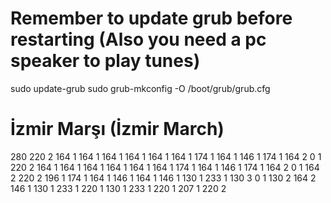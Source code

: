# Remember to update grub before restarting (Also you need a pc speaker to play tunes)
sudo update-grub
sudo grub-mkconfig -O /boot/grub/grub.cfg

# İzmir Marşı (İzmir March)
280 220 2 164 1 164 1 164 1 164 1 164 1 164 1 174 1 164 1 146 1 174 1 164 2 0 1 220 2 164 1 164 1 164 1 164 1 164 1 164 1 174 1 164 1 146 1 174 1 164 2 0 1 164 2 220 2 196 1 174 1 164 1 146 1 164 1 146 1 130 1 233 1 130 3 0 1 130 2 164 2 146 1 130 1 233 1 220 1 130 1 233 1 220 1 207 1 220 2
